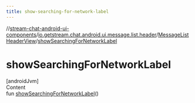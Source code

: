 ```yaml
---
title: show-searching-for-network-label
---
```

//[stream-chat-android-ui-components](../../../index.md)/[io.getstream.chat.android.ui.message.list.header](../index.md)/[MessageListHeaderView](index.md)/[showSearchingForNetworkLabel](showSearchingForNetworkLabel.md)



# showSearchingForNetworkLabel  
[androidJvm]  
Content  
fun [showSearchingForNetworkLabel](showSearchingForNetworkLabel.md)()  



